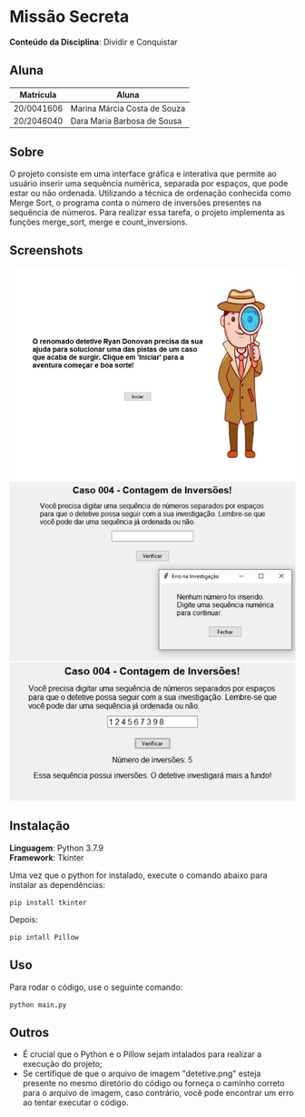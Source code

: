 # Missão Secreta

**Conteúdo da Disciplina**: Dividir e Conquistar <br>

## Aluna
|Matrícula | Aluna |
| -- | -- |
| 20/0041606  |  Marina Márcia Costa de Souza |
| 20/2046040  |  Dara Maria Barbosa de Sousa  |

## Sobre 
O projeto consiste em uma interface gráfica e interativa que permite ao usuário inserir uma sequência numérica, separada por espaços, que pode estar ou não ordenada. Utilizando a técnica de ordenação conhecida como Merge Sort, o programa conta o número de inversões presentes na sequência de números. Para realizar essa tarefa, o projeto implementa as funções merge_sort, merge e count_inversions.

## Screenshots
![ScreenShot1](./assets/tela_1.png)
![ScreenShot1](./assets/tela_2.png)
![ScreenShot1](./assets/tela_3.png)

## Instalação  
**Linguagem**: Python 3.7.9 <br>
**Framework**: Tkinter

Uma vez que o python for instalado, execute o comando abaixo para instalar as dependências:

```cli
pip install tkinter 
````

Depois:

```cli
pip intall Pillow
```

## Uso 
Para rodar o código, use o seguinte comando:

```cli
python main.py
```

## Outros 
- É crucial que o Python e o Pillow sejam intalados para realizar a execução do projeto;
- Se certifique de que o arquivo de imagem "detetive.png" esteja presente no mesmo diretório do código ou forneça o caminho correto para o arquivo de imagem, caso contrário, você pode encontrar um erro ao tentar executar o código.